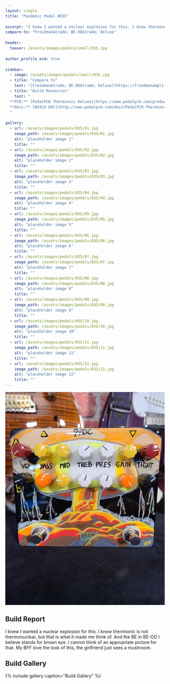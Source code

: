 ```yaml
---
layout: single
title: "Pandemic Pedal #035"

excerpt: "I knew I wanted a nuclear explosion for this. I know thermionic is not thermonuclear, but that is what it made me think of. And the BE in BE-OD I believe stands for brown eye. I cannot think of an appropriate picture for that. My BFF love the look of this, the girlfriend just sees a mushroom."
compare-to: "Freidman&trade; BE-OD&trade; Deluxe"

header:
  teaser: /assets/images/pedals/small/035.jpg

author_profile_end: true

sidebar:
  - image: /assets/images/pedals/small/035.jpg
  - title: "Compare to"
    text: "[Freidman&trade; BE-OD&trade; Deluxe](https://friedmanamplification.com/products2/be-od-deluxe-pedal)"
  - title: "Build Resources"
    text: "
  **PCB:** [PedalPCB Thermionic Deluxe](https://www.pedalpcb.com/product/thermionic-deluxe/)<br>
  **Docs:** [BUILD DOC](http://www.pedalpcb.com/docs/PedalPCB-ThermionicDeluxe.pdf)
  "

gallery:
  - url: /assets/images/pedals/035/01.jpg
    image_path: /assets/images/pedals/035/01.jpg
    alt: "placeholder image 1"
    title: ""
  - url: /assets/images/pedals/035/02.jpg
    image_path: /assets/images/pedals/035/02.jpg
    alt: "placeholder image 2"
    title: ""
  - url: /assets/images/pedals/035/03.jpg
    image_path: /assets/images/pedals/035/03.jpg
    alt: "placeholder image 3"
    title: ""
  - url: /assets/images/pedals/035/04.jpg
    image_path: /assets/images/pedals/035/04.jpg
    alt: "placeholder image 4"
    title: ""
  - url: /assets/images/pedals/035/05.jpg
    image_path: /assets/images/pedals/035/05.jpg
    alt: "placeholder image 5"
    title: ""
  - url: /assets/images/pedals/035/06.jpg
    image_path: /assets/images/pedals/035/06.jpg
    alt: "placeholder image 6"
    title: ""
  - url: /assets/images/pedals/035/07.jpg
    image_path: /assets/images/pedals/035/07.jpg
    alt: "placeholder image 7"
    title: ""
  - url: /assets/images/pedals/035/08.jpg
    image_path: /assets/images/pedals/035/08.jpg
    alt: "placeholder image 8"
    title: ""
  - url: /assets/images/pedals/035/09.jpg
    image_path: /assets/images/pedals/035/09.jpg
    alt: "placeholder image 9"
    title: ""
  - url: /assets/images/pedals/035/10.jpg
    image_path: /assets/images/pedals/035/10.jpg
    alt: "placeholder image 10"
    title: ""
  - url: /assets/images/pedals/035/11.jpg
    image_path: /assets/images/pedals/035/11.jpg
    alt: "placeholder image 11"
    title: ""
  - url: /assets/images/pedals/035/12.jpg
    image_path: /assets/images/pedals/035/12.jpg
    alt: "placeholder image 12"
    title: ""
---
```


[![header](/assets/images/pedals/035.jpg)](/assets/images/pedals/035.jpg)

## Build Report ##

I knew I wanted a nuclear explosion for this. I know thermionic is not thermonuclear, but that is what it made me think of. And the BE in BE-OD I believe stands for brown eye. I cannot think of an appropriate picture for that. My BFF love the look of this, the girlfriend just sees a mushroom.

## Build Gallery ##

{% include gallery caption="Build Gallery" %}